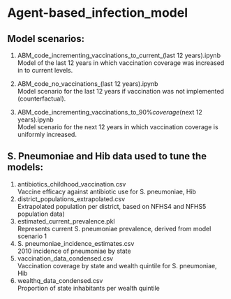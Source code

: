 # Agent-based_infection_model

## Model scenarios:

1. ABM_code_incrementing_vaccinations_to_current_(last 12 years).ipynb <br>
Model of the last 12 years in which vaccination coverage was increased in to current levels.

2. ABM_code_no_vaccinations_(last 12 years).ipynb <br>
Model scenario for the last 12 years if vaccination was not implemented (counterfactual).

3. ABM_code_incrementing_vaccinations_to_90%_coverage_(next 12 years).ipynb <br>
Model scenario for the next 12 years in which vaccination coverage is uniformly increased.


## S. Pneumoniae and Hib data used to tune the models:

1. antibiotics_childhood_vaccination.csv <br>
Vaccine efficacy against antibiotic use for S. pneumoniae, Hib
2. district_populations_extrapolated.csv <br>
Extrapolated population per district, based on NFHS4 and NFHS5 population data)
3. estimated_current_prevalence.pkl<br>
Represents current S. pneumoniae prevalence, derived from model scenario 1
4. S. pneumoniae_incidence_estimates.csv<br>
2010 incidence of pneumoniae by state
5. vaccination_data_condensed.csv<br>
Vaccination coverage by state and wealth quintile for S. pneumoniae, Hib
6. wealthq_data_condensed.csv<br>
Proportion of state inhabitants per wealth quintile
